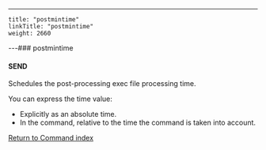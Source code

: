 ---
    title: "postmintime"
    linkTitle: "postmintime"
    weight: 2660
---### postmintime

#### SEND

Schedules the post-processing exec file processing time.

You can express the time value:

- Explicitly
    as an absolute time.
- In
    the command, relative to the time the command is taken into
    account.

[Return to Command index](../../)
